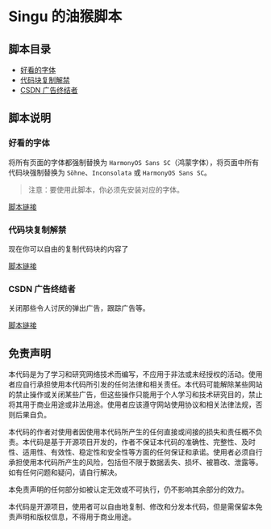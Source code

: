 # Singu 的油猴脚本

## 脚本目录

* [好看的字体](#好看的字体)
* [代码块复制解禁](#好看的字体)
* [CSDN 广告终结者](#CSDN_广告终结者)

## 脚本说明

### 好看的字体

将所有页面的字体都强制替换为 `HarmonyOS Sans SC`（鸿蒙字体），将页面中所有代码块强制替换为 `Söhne`、`Inconsolata` 或 `HarmonyOS Sans SC`。

> 注意：要使用此脚本，你必须先安装对应的字体。

[脚本链接](./nice-font.js)

### 代码块复制解禁

现在你可以自由的复制代码块的内容了

[脚本链接](./copy-undisabled.js)

### CSDN 广告终结者

关闭那些令人讨厌的弹出广告，跟踪广告等。

[脚本链接](./csdn-ad-terminator.js)

## 免责声明

本代码是为了学习和研究网络技术而编写，不应用于非法或未经授权的活动。使用者应自行承担使用本代码所引发的任何法律和相关责任。本代码可能解除某些网站的禁止操作或关闭某些广告，但这些操作只能用于个人学习和技术研究目的，禁止将其用于商业用途或非法用途。使用者应该遵守网站使用协议和相关法律法规，否则后果自负。

本代码的作者对使用者因使用本代码所产生的任何直接或间接的损失和责任概不负责。本代码是基于开源项目开发的，作者不保证本代码的准确性、完整性、及时性、适用性、有效性、稳定性和安全性等方面的任何保证和承诺。使用者必须自行承担使用本代码所产生的风险，包括但不限于数据丢失、损坏、被篡改、泄露等。如有任何问题和疑问，请自行解决。

本免责声明的任何部分如被认定无效或不可执行，仍不影响其余部分的效力。

本代码是开源项目，使用者可以自由地复制、修改和分发本代码，但是需保留本免责声明和版权信息，不得用于商业用途。